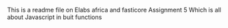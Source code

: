 This is a readme file on Elabs africa and fasticore Assignment 5 
Which is all about Javascript in buit functions 
